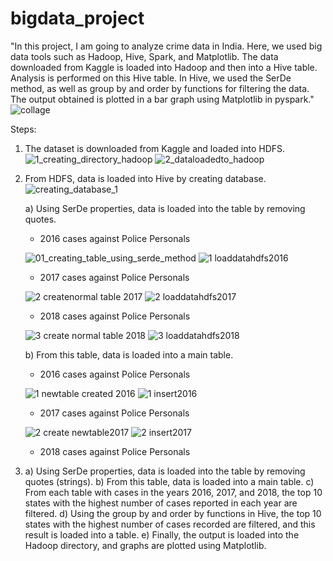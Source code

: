 # bigdata_project

"In this project, I am going to analyze crime data in India. Here, we used big data tools such as Hadoop, Hive, Spark, and Matplotlib. The data downloaded from Kaggle is loaded into Hadoop and then into a Hive table. Analysis is performed on this Hive table. In Hive, we used the SerDe method, as well as group by and order by functions for filtering the data. The output obtained is plotted in a bar graph using Matplotlib in pyspark."
![collage](https://github.com/JiJiNaK/bigdata_project/assets/144101140/9c76e5d5-82ec-46e1-a519-6538e2813116)

Steps:
1. The dataset is downloaded from Kaggle and loaded into HDFS.
   ![1_creating_directory_hadoop](https://github.com/JiJiNaK/bigdata_project/assets/144101140/6aeda6a4-41ab-449b-b539-43bfa5679cb4)
   ![2_dataloadedto_hadoop](https://github.com/JiJiNaK/bigdata_project/assets/144101140/ffd96247-73ec-4b95-879e-2dccdfcdbe9b)

2. From HDFS, data is loaded into Hive by creating database.
   ![creating_database_1](https://github.com/JiJiNaK/bigdata_project/assets/144101140/cf554834-63d9-4a19-8335-561ea1ceb69d)

   a) Using SerDe properties, data is loaded into the table by removing quotes.

   * 2016 cases against Police Personals

   ![01_creating_table_using_serde_method](https://github.com/JiJiNaK/bigdata_project/assets/144101140/e997a1c2-cfaa-4e17-a781-28f7b015ad0a)
   ![1 loaddatahdfs2016](https://github.com/JiJiNaK/bigdata_project/assets/144101140/5a8ec393-6215-4101-bb89-6c8c80b3eeb2)


   * 2017 cases against Police Personals

   ![2 createnormal table 2017](https://github.com/JiJiNaK/bigdata_project/assets/144101140/0e052bba-68c2-4b96-95a9-57072450e556)
   ![2 loaddatahdfs2017](https://github.com/JiJiNaK/bigdata_project/assets/144101140/f560c245-cc87-40bb-ba7d-bd4e8009aa2e)


   * 2018 cases against Police Personals
  
   ![3 create normal table 2018](https://github.com/JiJiNaK/bigdata_project/assets/144101140/9a056e18-39cf-42dc-9c49-e98b46e3c65e)
   ![3 loaddatahdfs2018](https://github.com/JiJiNaK/bigdata_project/assets/144101140/dec55abe-e4f0-4026-9a23-eeddfe2d0adc)

   b) From this table, data is loaded into a main table.

   * 2016 cases against Police Personals

   ![1 newtable created 2016](https://github.com/JiJiNaK/bigdata_project/assets/144101140/e48a71ef-a80c-461e-b4fb-07f21cc85b9f)
   ![1 insert2016](https://github.com/JiJiNaK/bigdata_project/assets/144101140/07769757-1877-4724-9a06-2ee42afce372)

   * 2017 cases against Police Personals

   ![2 create newtable2017](https://github.com/JiJiNaK/bigdata_project/assets/144101140/22115f6e-ea12-4aec-aa82-70c736e80555)
   ![2 insert2017](https://github.com/JiJiNaK/bigdata_project/assets/144101140/55efca23-5390-4844-86a8-44e8ccd4f258)

   * 2018 cases against Police Personals

   
   







4.
   a) Using SerDe properties, data is loaded into the table by removing quotes (strings).
   b) From this table, data is loaded into a main table.
   c) From each table with cases in the years 2016, 2017, and 2018, the top 10 states with the highest number of cases reported in each year are filtered.
   d)  Using the group by and order by functions in Hive, the top 10 states with the highest number of cases recorded are filtered, and this result is loaded into a table.
   e) Finally, the output is loaded into the Hadoop directory, and graphs are plotted using Matplotlib.


   




